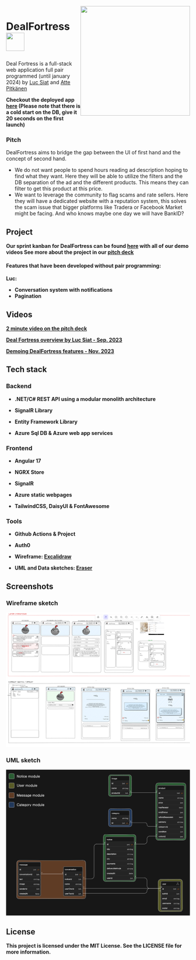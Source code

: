 <img align="right" width="300px" height="300px" src="https://cdn.discordapp.com/attachments/1086348202283909260/1171381217606782976/BigDFPixel.png?ex=655c78c5&is=654a03c5&hm=c96da9a03b38368630b7f396c522bd9b90aed76d62f13caf6a9bba50aec0a326&"/>

# DealFortress <img  width="50px" height="50px" src="https://cdn.discordapp.com/attachments/1086348202283909260/1171381217606782976/BigDFPixel.png?ex=655c78c5&is=654a03c5&hm=c96da9a03b38368630b7f396c522bd9b90aed76d62f13caf6a9bba50aec0a326&"/>
Deal Fortress is a full-stack web application 
full pair programmed (until january 2024) by [Luc Siat](https://github.com/Luc-Siat) and [Atte Pitkänen](https://github.com/attepitkaenen) 


<strong>Checkout the deployed app [here](https://green-sand-04a2d9f03.3.azurestaticapps.net) (Please note that there is a cold start on the DB, give it 20 seconds on the first launch) </strong>


### Pitch

DealFortress aims to bridge the gap between the UI of first hand and the concept of second hand. 
  - We do not want people to spend hours reading ad description hoping to find what they want. Here they will be able to utilize the filters and the DB separation of the ad and the different products. This means they can filter to get this product at this price.
  - We want to leverage the community to flag scams and rate sellers. Here they will have a dedicated website with a reputation system, this solves the scam issue that bigger platforms like Tradera or Facebook Market might be facing. And who knows maybe one day we will have BankID?


## Project

<strong> Our sprint kanban for DealFortress can be found <strong>[here](https://github.com/orgs/DealFortress/projects/2/views/1)  with all of our demo videos
See more about the project in our [pitch deck](https://docs.google.com/presentation/d/1hlW0DBOonpe2wFysVZdgJIRN3Cm0_9keEeikIJLs-qU/edit?usp=sharing)

#### Features that have been developed without pair programming:

Luc:
  - Conversation system with notifications
  - Pagination

## Videos
[2 minute video on the pitch deck](https://youtu.be/FD3JxMlWXQQ) 

[Deal Fortress overview by Luc Siat - Sep. 2023](https://studio.youtube.com/video/abTcDyegfxM/edit) 

[Demoing DealFortress features - Nov. 2023](https://studio.youtube.com/video/abTcDyegfxM/edit) 

<!-- [30 minute pair programmed coding session](https://youtu.be/bgvt1kpQ9RY) -->


## Tech stack

### Backend

  - .NET/C# REST API using a modular monolith architecture

  - SignalR Library

  - Entity Framework Library

  - Azure Sql DB & Azure web app services 

### Frontend
  
  - Angular 17
    
  - NGRX Store
    
  - SignalR

  - Azure static webpages
    
  - TailwindCSS, DaisyUI & FontAwesome

### Tools

  - Github Actions & Project
    
  - Auth0

  <!-- - Design sketch: [Figma prototype and components](https://www.figma.com/file/6pMA53jsPBJ6p0kguOzKba/Deal-Fortress-prototype?type=design&node-id=0-1&t=9esxib8YXRiofpYN-0) -->
  
  - Wireframe: [Excalidraw](https://excalidraw.com/#room=2ab6f5d1e7b980f0d720,gnL2G7lG_2TnaVrYLOBTKg)
  
  - UML and Data sketches: [Eraser](https://app.eraser.io/workspace/fNTcdg5ZpTmM6w0OyhfA)

<!-- ![Screenshot](./screenshot.png) -->

## Screenshots

### Wireframe sketch
<img src="excalidraw.png" />

### UML sketch
<img src="uml-sketch.png" />

## License
This project is licensed under the MIT License. See the LICENSE file for more information.
